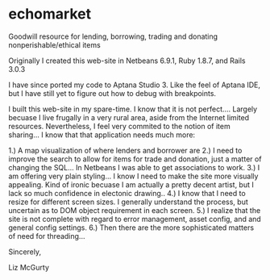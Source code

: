 # echomarket
Goodwill resource for lending, borrowing, trading and donating nonperishable/ethical items

Originally I created this web-site in Netbeans 6.9.1, Ruby 1.8.7, and Rails 3.0.3

I have since ported my code to Aptana Studio 3.  Like the feel of Aptana IDE, but I have still yet to figure out how to debug with breakpoints.

I built this web-site in my spare-time.  I know that it is not perfect.... Largely becuase I live frugally in a very rural area, aside from the Internet limited resources.  Nevertheless, I feel very commited to the notion of item sharing... I know that that application needs much more:

1.)  A map visualization of where lenders and borrower are
2.)  I need to improve the search to allow for items for trade and donation, just a matter of changing the SQL...  In Netbeans I was able to get associations to work.
3.)  I am offering very plain styling...  I know I need to make the site more visually appealing.  Kind of ironic becuase I am actually a pretty decent artist, but I lack so much confidence in electonic drawing..
4.)  I know that I need to resize for different screen sizes. I generally understand the process, but uncertain as to DOM object requirement in each screen.
5.)  I realize that the site is not complete with regard to error management, asset config, and and general config settings.
6.)  Then there are the more sophisticated matters of need for threading...

Sincerely,

Liz McGurty





